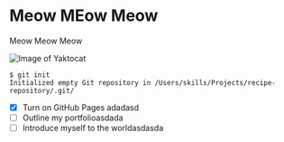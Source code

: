 # Meow MEow Meow
Meow Meow Meow

![Image of Yaktocat](https://octodex.github.com/images/yaktocat.png)

```
$ git init
Initialized empty Git repository in /Users/skills/Projects/recipe-repository/.git/
```


- [X] Turn on GitHub Pages adadasd
- [ ] Outline my portfolioasdada
- [ ] Introduce myself to the worldasdasda

